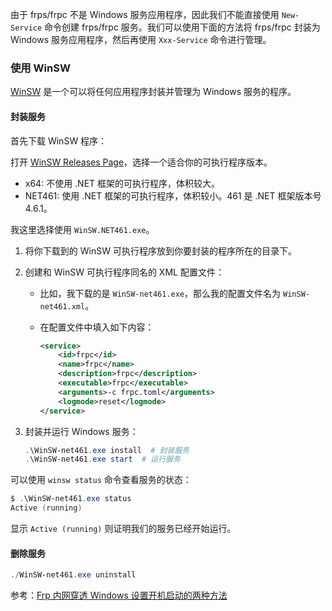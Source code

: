 由于 frps/frpc 不是 Windows 服务应用程序，因此我们不能直接使用 `New-Service` 命令创建 frps/frpc 服务。我们可以使用下面的方法将 frps/frpc 封装为 Windows 服务应用程序，然后再使用 `Xxx-Service` 命令进行管理。

### 使用 WinSW

[WinSW](https://github.com/winsw/winsw) 是一个可以将任何应用程序封装并管理为 Windows 服务的程序。

#### 封装服务

首先下载 WinSW 程序：

打开 [WinSW Releases Page](https://github.com/winsw/winsw/releases/latest/)，选择一个适合你的可执行程序版本。

- x64: 不使用 .NET 框架的可执行程序，体积较大。
- NET461: 使用 .NET 框架的可执行程序，体积较小。461 是 .NET 框架版本号 4.6.1。

我这里选择使用 `WinSW.NET461.exe`。

1. 将你下载到的 WinSW 可执行程序放到你要封装的程序所在的目录下。
2. 创建和 WinSW 可执行程序同名的 XML 配置文件：

   - 比如，我下载的是 `WinSW-net461.exe`，那么我的配置文件名为 `WinSW-net461.xml`。
   - 在配置文件中填入如下内容：

      ```xml
      <service>
          <id>frpc</id>
          <name>frpc</name>
          <description>frpc</description>
          <executable>frpc</executable>
          <arguments>-c frpc.toml</arguments>
          <logmode>reset</logmode>
      </service>
      ```

3. 封装并运行 Windows 服务：

   ```powershell
   .\WinSW-net461.exe install  # 封装服务
   .\WinSW-net461.exe start  # 运行服务
   ```

可以使用 `winsw status` 命令查看服务的状态：

```powershell
$ .\WinSW-net461.exe status
Active (running)
```

显示 `Active (running)` 则证明我们的服务已经开始运行。

#### 删除服务

```powershell
./WinSW-net461.exe uninstall
```

参考：[Frp 内网穿透 Windows 设置开机启动的两种方法](https://hilau.com/1720/)